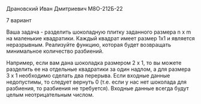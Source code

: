 Драновский Иван Дмитриевич М8О-212Б-22

7 вариант

Ваша задача - разделить шоколадную плитку заданного размера n x m на маленькие
квадратики. Каждый квадрат имеет размер 1x1 и является неразрывным. Реализуйте функцию,
которая будет возвращать минимальное количество разбиений.

  Например, если вам дана шоколадка размером 2 x 1, то вы можете разделить ее на отдельные
квадратики за один надлом, а для размера 3 x 1 необходимо сделать два перерыва.
  Если входные данные недопустимы, то следует вернуть 0 (т.е. если у нас нет шоколада для
разбиения, то разбиения не требуется). Входные данные всегда будут целым неотрицательным
числом.
